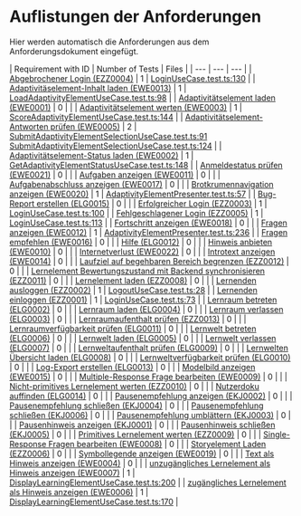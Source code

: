 # Auflistungen der Anforderungen

Hier werden automatisch die Anforderungen aus dem Anforderungsdokument eingefügt.

[//]: # (Script-Start)
| Requirement with ID | Number of Tests | Files |
| --- | --- | --- |
| [Abgebrochener Login (EZZ0004)](EZZ0004.md) | 1 | [LoginUseCase.test.ts:130](https://github.com/ProjektAdLer/2D_3D_AdLer/blob/main/src/Components/CoreTest/Application/UseCases/Login/LoginUseCase.test.ts#L130) |
| [Adaptivitäselement-Inhalt laden (EWE0013)](EWE0013.md) | 1 | [LoadAdaptivityElementUseCase.test.ts:98](https://github.com/ProjektAdLer/2D_3D_AdLer/blob/main/src/Components/CoreTest/Application/UseCases/Adaptivity/LoadAdaptivityElementUseCase/LoadAdaptivityElementUseCase.test.ts#L98) |
| [Adaptivitätselement laden (EWE0001)](EWE0001.md) | 0 |  |
| [Adaptivitätselement werten (EWE0003)](EWE0003.md) | 1 | [ScoreAdaptivityElementUseCase.test.ts:144](https://github.com/ProjektAdLer/2D_3D_AdLer/blob/main/src/Components/CoreTest/Application/UseCases/Adaptivity/ScoreAdaptivityElementUseCase/ScoreAdaptivityElementUseCase.test.ts#L144) |
| [Adaptivitätselement-Antworten prüfen (EWE0005)](EWE0005.md) | 2 | [SubmitAdaptivityElementSelectionUseCase.test.ts:91](https://github.com/ProjektAdLer/2D_3D_AdLer/blob/main/src/Components/CoreTest/Application/UseCases/Adaptivity/SubmitAdaptivityElementSelectionUseCase/SubmitAdaptivityElementSelectionUseCase.test.ts#L91)<br>[SubmitAdaptivityElementSelectionUseCase.test.ts:124](https://github.com/ProjektAdLer/2D_3D_AdLer/blob/main/src/Components/CoreTest/Application/UseCases/Adaptivity/SubmitAdaptivityElementSelectionUseCase/SubmitAdaptivityElementSelectionUseCase.test.ts#L124) |
| [Adaptivitätselement-Status laden (EWE0002)](EWE0002.md) | 1 | [GetAdaptivityElementStatusUseCase.test.ts:148](https://github.com/ProjektAdLer/2D_3D_AdLer/blob/main/src/Components/CoreTest/Application/UseCases/Adaptivity/GetAdaptivityElementStatusUseCase/GetAdaptivityElementStatusUseCase.test.ts#L148) |
| [Anmeldestatus prüfen (EWE0021)](EWE0021.md) | 0 |  |
| [Aufgaben anzeigen (EWE0011)](EWE0011.md) | 0 |  |
| [Aufgabenabschluss anzeigen (EWE0017)](EWE0017.md) | 0 |  |
| [Brotkrumennavigation anzeigen (EWE0020)](EWE0020.md) | 1 | [AdaptivityElementPresenter.test.ts:57](https://github.com/ProjektAdLer/2D_3D_AdLer/blob/main/src/Components/CoreTest/Presentation/Adaptivity/AdaptivityElement/AdaptivityElementPresenter.test.ts#L57) |
| [Bug-Report erstellen (ELG0015)](ELG0015.md) | 0 |  |
| [Erfolgreicher Login (EZZ0003)](EZZ0003.md) | 1 | [LoginUseCase.test.ts:100](https://github.com/ProjektAdLer/2D_3D_AdLer/blob/main/src/Components/CoreTest/Application/UseCases/Login/LoginUseCase.test.ts#L100) |
| [Fehlgeschlagener Login (EZZ0005)](EZZ0005.md) | 1 | [LoginUseCase.test.ts:113](https://github.com/ProjektAdLer/2D_3D_AdLer/blob/main/src/Components/CoreTest/Application/UseCases/Login/LoginUseCase.test.ts#L113) |
| [Fortschritt anzeigen (EWE0018)](EWE0018.md) | 0 |  |
| [Fragen anzeigen (EWE0012)](EWE0012.md) | 1 | [AdaptivityElementPresenter.test.ts:236](https://github.com/ProjektAdLer/2D_3D_AdLer/blob/main/src/Components/CoreTest/Presentation/Adaptivity/AdaptivityElement/AdaptivityElementPresenter.test.ts#L236) |
| [Fragen empfehlen (EWE0016)](EWE0016.md) | 0 |  |
| [Hilfe (ELG0012)](ELG0012.md) | 0 |  |
| [Hinweis anbieten (EWE0010)](EWE0010.md) | 0 |  |
| [Internetverlust (EWE0022)](EWE0022.md) | 0 |  |
| [Introtext anzeigen (EWE0014)](EWE0014.md) | 0 |  |
| [Laufziel auf begehbaren Bereich begrenzen (EZZ0012)](EZZ0012.md) | 0 |  |
| [Lernelement Bewertungszustand mit Backend synchronisieren (EZZ0011)](EZZ0011.md) | 0 |  |
| [Lernelement laden (EZZ0008)](EZZ0008.md) | 0 |  |
| [Lernenden ausloggen (EZZ0002)](EZZ0002.md) | 1 | [LogoutUseCase.test.ts:28](https://github.com/ProjektAdLer/2D_3D_AdLer/blob/main/src/Components/CoreTest/Application/UseCases/Logout/LogoutUseCase.test.ts#L28) |
| [Lernenden einloggen (EZZ0001)](EZZ0001.md) | 1 | [LoginUseCase.test.ts:73](https://github.com/ProjektAdLer/2D_3D_AdLer/blob/main/src/Components/CoreTest/Application/UseCases/Login/LoginUseCase.test.ts#L73) |
| [Lernraum betreten (ELG0002)](ELG0002.md) | 0 |  |
| [Lernraum laden (ELG0004)](ELG0004.md) | 0 |  |
| [Lernraum verlassen (ELG0003)](ELG0003.md) | 0 |  |
| [Lernraumaufenthalt prüfen (EZZ0013)](EZZ0013.md) | 0 |  |
| [Lernraumverfügbarkeit prüfen (ELG0011)](ELG0011.md) | 0 |  |
| [Lernwelt betreten (ELG0006)](ELG0006.md) | 0 |  |
| [Lernwelt laden (ELG0005)](ELG0005.md) | 0 |  |
| [Lernwelt verlassen (ELG0007)](ELG0007.md) | 0 |  |
| [Lernweltaufenthalt prüfen (ELG0009)](ELG0009.md) | 0 |  |
| [Lernwelten Übersicht laden (ELG0008)](ELG0008.md) | 0 |  |
| [Lernweltverfügbarkeit prüfen (ELG0010)](ELG0010.md) | 0 |  |
| [Log-Export erstellen (ELG0013)](ELG0013.md) | 0 |  |
| [Modelbild anzeigen (EWE0015)](EWE0015.md) | 0 |  |
| [Multiple-Response Frage bearbeiten (EWE0009)](EWE0009.md) | 0 |  |
| [Nicht-primitives Lernelement werten (EZZ0010)](EZZ0010.md) | 0 |  |
| [Nutzerdoku auffinden (ELG0014)](ELG0014.md) | 0 |  |
| [Pausenempfehlung anzeigen  (EKJ0002)](EKJ0002.md) | 0 |  |
| [Pausenempfehlung schließen (EKJ0004)](EKJ0004.md) | 0 |  |
| [Pausenempfehlung schließen (EKJ0006)](EKJ0006.md) | 0 |  |
| [Pausenempfehlung umblättern (EKJ0003)](EKJ0003.md) | 0 |  |
| [Pausenhinweis anzeigen (EKJ0001)](EKJ0001.md) | 0 |  |
| [Pausenhinweis schließen (EKJ0005)](EKJ0005.md) | 0 |  |
| [Primitives Lernelement werten (EZZ0009)](EZZ0009.md) | 0 |  |
| [Single-Response Fragen bearbeiten (EWE0008)](EWE0008.md) | 0 |  |
| [Storyelement Laden (EZZ0006)](EZZ0006.md) | 0 |  |
| [Symbollegende anzeigen (EWE0019)](EWE0019.md) | 0 |  |
| [Text als Hinweis anzeigen (EWE0004)](EWE0004.md) | 0 |  |
| [unzugängliches Lernelement als Hinweis anzeigen (EWE0007)](EWE0007.md) | 1 | [DisplayLearningElementUseCase.test.ts:200](https://github.com/ProjektAdLer/2D_3D_AdLer/blob/main/src/Components/CoreTest/Application/UseCases/Adaptivity/DisplayLearningElementUseCase/DisplayLearningElementUseCase.test.ts#L200) |
| [zugängliches Lernelement als Hinweis anzeigen (EWE0006)](EWE0006.md) | 1 | [DisplayLearningElementUseCase.test.ts:170](https://github.com/ProjektAdLer/2D_3D_AdLer/blob/main/src/Components/CoreTest/Application/UseCases/Adaptivity/DisplayLearningElementUseCase/DisplayLearningElementUseCase.test.ts#L170) |